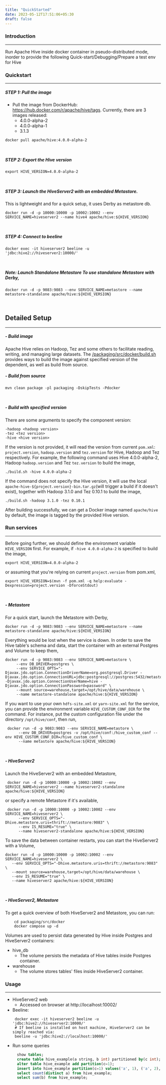 ```yaml
---
title: "QuickStarted"
date: 2023-05-12T17:51:06+05:30
draft: false
---
```


### Introduction

---
Run Apache Hive inside docker container in pseudo-distributed mode, inorder to provide the following Quick-start/Debugging/Prepare a test env for Hive


### Quickstart

---

##### **STEP 1: Pull the image** 

- Pull the image from DockerHub: https://hub.docker.com/r/apache/hive/tags. Currently, there are 3 images released:  
  - 4.0.0-alpha-2
  - 4.0.0-alpha-1
  - 3.1.3
```shell
docker pull apache/hive:4.0.0-alpha-2
```
` `
##### **STEP 2: Export the Hive version**
```shell
export HIVE_VERSION=4.0.0-alpha-2
```
` `
##### **STEP 3:  Launch the HiveServer2 with an embedded Metastore.**
This is lightweight and for a quick setup, it uses Derby as metastore db.
```shell
docker run -d -p 10000:10000 -p 10002:10002 --env SERVICE_NAME=hiveserver2 --name hive4 apache/hive:${HIVE_VERSION}
```
` `
##### **STEP 4: Connect to beeline**

```shell
docker exec -it hiveserver2 beeline -u 'jdbc:hive2://hiveserver2:10000/'
```
` `
##### Note: Launch Standalone Metastore To use standalone Metastore with Derby,

```shell
docker run -d -p 9083:9083 --env SERVICE_NAME=metastore --name metastore-standalone apache/hive:${HIVE_VERSION}
```
` `
## Detailed Setup

---
##### - Build image

Apache Hive relies on Hadoop, Tez and some others to facilitate reading, writing, and managing large datasets.
The [/packaging/src/docker/build.sh]  provides ways to build the image against specified version of the dependent, as well as build from source.

##### - Build from source
```shell
mvn clean package -pl packaging -DskipTests -Pdocker
```
` `
##### - Build with specified version

There are some arguments to specify the component version:
```shell
-hadoop <hadoop version>
-tez <tez version>
-hive <hive version> 
```
If the version is not provided, it will read the version from current `pom.xml`:
`project.version`, `hadoop.version` and `tez.version` for Hive, Hadoop and Tez respectively.
For example, the following command uses Hive 4.0.0-alpha-2, Hadoop `hadoop.version` and Tez `tez.version` to build the image,
```shell
./build.sh -hive 4.0.0-alpha-2
```
If the command does not specify the Hive version, it will use the local `apache-hive-${project.version}-bin.tar.gz`(will trigger a build if it doesn't exist),
together with Hadoop 3.1.0 and Tez 0.10.1 to build the image,
```shell
./build.sh -hadoop 3.1.0 -tez 0.10.1
```
After building successfully,  we can get a Docker image named `apache/hive` by default, the image is tagged by the provided Hive version.

### Run services
---
Before going further, we should define the environment variable `HIVE_VERSION` first.
For example, if `-hive 4.0.0-alpha-2` is specified to build the image,
```shell
export HIVE_VERSION=4.0.0-alpha-2
```
or assuming that you're relying on current `project.version` from pom.xml,
```shell
export HIVE_VERSION=$(mvn -f pom.xml -q help:evaluate -Dexpression=project.version -DforceStdout)
```
` `
##### **- Metastore**

For a quick start, launch the Metastore with Derby,
  ```shell
  docker run -d -p 9083:9083 --env SERVICE_NAME=metastore --name metastore-standalone apache/hive:${HIVE_VERSION}
  ```
Everything would be lost when the service is down. In order to save the Hive table's schema and data, start the container with an external Postgres and Volume to keep them,

  ```shell
  docker run -d -p 9083:9083 --env SERVICE_NAME=metastore \
       --env DB_DRIVER=postgres \
       --env SERVICE_OPTS="-Djavax.jdo.option.ConnectionDriverName=org.postgresql.Driver -Djavax.jdo.option.ConnectionURL=jdbc:postgresql://postgres:5432/metastore_db -Djavax.jdo.option.ConnectionUserName=hive -Djavax.jdo.option.ConnectionPassword=password" \
       --mount source=warehouse,target=/opt/hive/data/warehouse \
       --name metastore-standalone apache/hive:${HIVE_VERSION}
  ```

If you want to use your own `hdfs-site.xml` or `yarn-site.xml` for the service, you can provide the environment variable `HIVE_CUSTOM_CONF_DIR` for the command. For instance, put the custom configuration file under the directory `/opt/hive/conf`, then run,

  ```shell
   docker run -d -p 9083:9083 --env SERVICE_NAME=metastore \
        --env DB_DRIVER=postgres -v /opt/hive/conf:/hive_custom_conf --env HIVE_CUSTOM_CONF_DIR=/hive_custom_conf \
        --name metastore apache/hive:${HIVE_VERSION}
  ```
` `
#####  **- HiveServer2**

Launch the HiveServer2 with an embedded Metastore,
   ```shell
    docker run -d -p 10000:10000 -p 10002:10002 --env SERVICE_NAME=hiveserver2 --name hiveserver2-standalone apache/hive:${HIVE_VERSION}
   ```
or specify a remote Metastore if it's available,
   ```shell
    docker run -d -p 10000:10000 -p 10002:10002 --env SERVICE_NAME=hiveserver2 \
         --env SERVICE_OPTS="-Dhive.metastore.uris=thrift://metastore:9083" \
         --env IS_RESUME="true" \
         --name hiveserver2-standalone apache/hive:${HIVE_VERSION}
   ```
To save the data between container restarts, you can start the HiveServer2 with a Volume,
   ```shell
   docker run -d -p 10000:10000 -p 10002:10002 --env SERVICE_NAME=hiveserver2 \
      --env SERVICE_OPTS="-Dhive.metastore.uris=thrift://metastore:9083" \
      --mount source=warehouse,target=/opt/hive/data/warehouse \
      --env IS_RESUME="true" \
      --name hiveserver2 apache/hive:${HIVE_VERSION}
   ```
` `
##### **- HiveServer2, Metastore**

To get a quick overview of both HiveServer2 and Metastore, you can run:

```shell
    cd packaging/src/docker
    docker compose up -d
  ```
Volumes are used to persist data generated by Hive inside Postgres and HiveServer2 containers:
- hive_db 
  - The volume persists the metadata of Hive tables inside Postgres container.
- warehouse 
  - The volume stores tables' files inside HiveServer2 container.

### Usage

---

- HiveServer2 web
    - Accessed on browser at http://localhost:10002/
- Beeline:
  ```shell
   docker exec -it hiveserver2 beeline -u 'jdbc:hive2://hiveserver2:10000/'
   # If beeline is installed on host machine, HiveServer2 can be simply reached via:
   beeline -u 'jdbc:hive2://localhost:10000/'
  ```
- Run some queries
  ```sql
    show tables;
    create table hive_example(a string, b int) partitioned by(c int);
    alter table hive_example add partition(c=1);
    insert into hive_example partition(c=1) values('a', 1), ('a', 2),('b',3);
    select count(distinct a) from hive_example;
    select sum(b) from hive_example;
  ```
  
[/packaging/src/docker/build.sh]: https://github.com/apache/hive/blob/master/packaging/src/docker/build.sh
